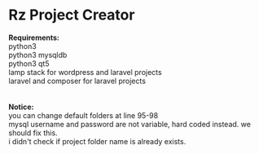 # Rz Project Creator

**Requirements:** <br>
python3 <br>
python3 mysqldb <br>
python3 qt5 <br>
lamp stack for wordpress and laravel projects <br>
laravel and composer for laravel projects <br>
 <br> <br>
**Notice:** <br>
you can change default folders at line 95-98 <br>
mysql username and password are not variable, hard coded instead. we should fix this. <br>
i didn't check if project folder name is already exists. <br>
